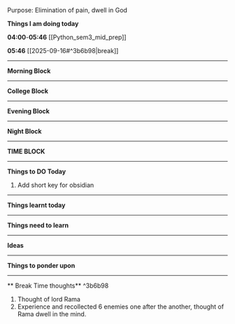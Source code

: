 Purpose: Elimination of pain, dwell in God

**Things I am doing today**

**04:00**-**05:46**
[[Python_sem3_mid_prep]]

**05:46**
[[2025-09-16#^3b6b98|break]]

---
**Morning Block**

---
**College Block**

---
**Evening Block**

---
**Night Block**

---
**TIME BLOCK**

---
**Things to DO Today**
1) Add short key for obsidian

---

**Things learnt today**


---

**Things need to learn**



---
**Ideas**


---
**Things to ponder upon**

---
** Break Time thoughts** ^3b6b98
1) Thought of lord Rama
2) Experience and recollected 6 enemies one after the another, thought of Rama dwell in the mind.